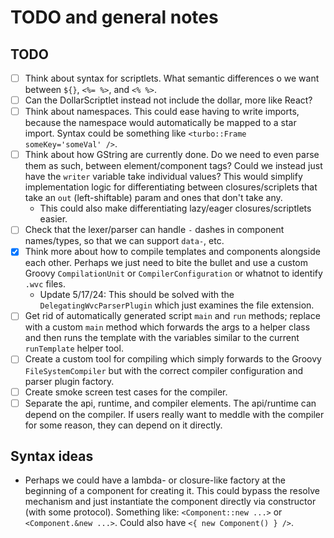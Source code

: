 # TODO and general notes

## TODO
- [ ] Think about syntax for scriptlets. What semantic differences o we want between `${}`, `<%= %>`, and `<% %>`.
- [ ] Can the DollarScriptlet instead not include the dollar, more like React?
- [ ] Think about namespaces. This could ease having to write imports, because the namespace would automatically be
  mapped to a star import. Syntax could be something like `<turbo::Frame someKey='someVal' />`.
- [ ] Think about how GString are currently done. Do we need to even parse them as such, between element/component tags?
  Could we instead just have the `writer` variable take individual values? This would simplify implementation logic
  for differentiating between closures/scriplets that take an `out` (left-shiftable) param and ones that don't take any.
  - This could also make differentiating lazy/eager closures/scriptlets easier.
- [ ] Check that the lexer/parser can handle `-` dashes in component names/types, so that we can support `data-`, etc.
- [X] Think more about how to compile templates and components alongside each other. Perhaps we just need to bite
  the bullet and use a custom Groovy `CompilationUnit` or `CompilerConfiguration` or whatnot to identify `.wvc` files.
  - Update 5/17/24: This should be solved with the `DelegatingWvcParserPlugin` which just examines the file extension.
- [ ] Get rid of automatically generated script `main` and `run` methods; replace with a custom `main` method which
  forwards the args to a helper class and then runs the template with the variables similar to the current `runTemplate`
  helper tool.
- [ ] Create a custom tool for compiling which simply forwards to the Groovy `FileSystemCompiler` but with the correct
  compiler configuration and parser plugin factory.
- [ ] Create smoke screen test cases for the compiler.
- [ ] Separate the api, runtime, and compiler elements. The api/runtime can depend on the compiler. If users really want
  to meddle with the compiler for some reason, they can depend on it directly.

## Syntax ideas
- Perhaps we could have a lambda- or closure-like factory at the beginning of a component for creating it. This could
  bypass the resolve mechanism and just instantiate the component directly via constructor (with some protocol).
  Something like: `<Component::new ...>` or `<Component.&new ...>`. Could also have `<{ new Component() } />`.
